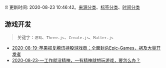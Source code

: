 :alarm_clock: 更新时间: 2020-08-23 10:46:42。[来源分类](../README.md)、[标签分类](../TAGS.md)、[时间分类](../TIMELINE.md)

## 游戏开发


> 关键字：`游戏`、`Three.js`、`Create.js`、`Matter.js`



- [2020-08-19-苹果报复腾讯持股游戏商：全面封杀Epic-Games，祸及大量开发者](https://www.ershicimi.com/p/2b13a0a3c8e29ed8f24bfe731e5d1a42) 
- [2020-08-23-一工作就没精神，一有精神就想玩游戏，要怎么办？](https://www.v2ex.com/t/700697) 